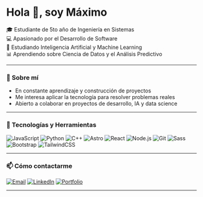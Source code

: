 # Hola 👋, soy Máximo

🎓 Estudiante de 5to año de Ingeniería en Sistemas  
💻 Apasionado por el Desarrollo de Software  
🤖 Estudiando Inteligencia Artificial y Machine Learning  
📊 Aprendiendo sobre Ciencia de Datos y el Análisis Predictivo  

---

### 🌟 Sobre mí
-  En constante aprendizaje y construcción de proyectos  
-  Me interesa aplicar la tecnología para resolver problemas reales  
-  Abierto a colaborar en proyectos de desarrollo, IA y data science  

---


### 🔧 Tecnologías y Herramientas

![JavaScript](https://img.shields.io/badge/JavaScript-F7DF1E?style=for-the-badge&logo=javascript&logoColor=black)  ![Python](https://img.shields.io/badge/Python-3776AB?style=for-the-badge&logo=python&logoColor=white)  ![C++](https://img.shields.io/badge/C++-00599C?style=for-the-badge&logo=cplusplus&logoColor=white)  ![Astro](https://img.shields.io/badge/Astro-FF5D01?style=for-the-badge&logo=astro&logoColor=white)  ![React](https://img.shields.io/badge/React-20232A?style=for-the-badge&logo=react&logoColor=61DAFB)  ![Node.js](https://img.shields.io/badge/Node.js-43853D?style=for-the-badge&logo=node.js&logoColor=white)  ![Git](https://img.shields.io/badge/Git-F05032?style=for-the-badge&logo=git&logoColor=white)  ![Sass](https://img.shields.io/badge/Sass-CC6699?style=for-the-badge&logo=sass&logoColor=white) ![Bootstrap](https://img.shields.io/badge/Bootstrap-7952B3?style=for-the-badge&logo=bootstrap&logoColor=white) ![TailwindCSS](https://img.shields.io/badge/TailwindCSS-06B6D4?style=for-the-badge&logo=tailwind-css&logoColor=white) 

---


### 📫 Cómo contactarme

[![Email](https://img.shields.io/badge/Email-D14836?style=for-the-badge&logo=gmail&logoColor=white)](mailto:maximoronco8@gmail.com)  [![LinkedIn](https://img.shields.io/badge/LinkedIn-0A66C2?style=for-the-badge&logo=linkedin&logoColor=white)](https://www.linkedin.com/in/m%C3%A1ximo-ronco/)  [![Portfolio](https://img.shields.io/badge/Portfolio-000000?style=for-the-badge&logo=About.me&logoColor=white)](https://maximoronco.vercel.app/)  



---


